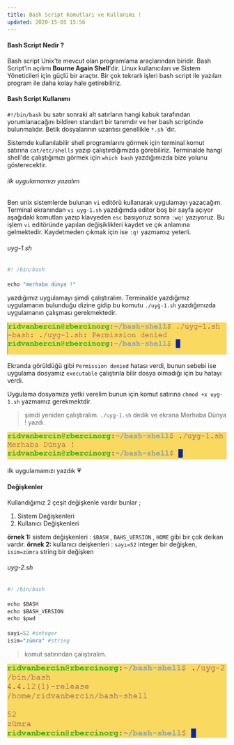 ```yaml
---
title: Bash Script Komutları ve Kullanımı !
updated: 2020-15-05 15:56
---
```

#### Bash Script Nedir ?
Bash script Unix'te mevcut olan programlama araçlarından biridir. Bash Script'in açılımı **Bourne Again Shell**'dir. Linux kullanıcıları ve Sistem Yöneticileri için güçlü bir araçtır. Bir çok tekrarlı işleri bash script ile yazılan program ile daha kolay hale getirebiliriz.

#### Bash Script Kullanımı

 `#!/bin/bash` bu satır sonraki alt satırların hangi kabuk tarafından yorumlanacağını bildiren standart bir tanımdır ve her bash  scriptinde bulunmalıdır.  Betik dosyalarının uzantısı genellikle `*.sh` 'dır.

 Sistemde kullanılabilir shell programlarını görmek için terminal komut satırına `cat/etc/shells` yazıp çalıştırdığımızda görebiliriz. Terminalde hangi shell'de çalıştığımızı görmek için `which bash` yazdığımızda bize yolunu gösterecektir.
 
 ###### ilk uygulamamızı yazalım 
 Ben unix sistemlerde bulunan `vi` editörü kullanarak uygulamayı yazacağım.
 Terminal ekranından `vi uyg-1.sh` yazdığımda editor boş bir sayfa açıyor aşağıdaki komutları yazıp klavyeden `esc` basıyoruz sonra `:wq!` yazıyoruz. Bu işlem `vi` editöründe yapılan değişiklikleri kaydet ve çık anlamına gelmektedir.  Kaydetmeden çıkmak için ise `:q!` yazmamız yeterli.

###### uyg-1.sh
 ```python
 #! /bin/bash

 echo "merhaba dünya !"
 ```

yazdığımız uygulamayı şimdi çalıştıralım. Terminalde yazdığımız uygulamanın bulunduğu dizine gidip bu komutu  `./uyg-1.sh` yazdığımızda uygulamanın çalışması gerekmektedir.

![uyg-1](../assets/bash-scripts/1.png)

Ekranda görüldüğü gibi `Permission denied` hatası verdi, bunun sebebi ise uygulama dosyamız `executable` çalıştırıla bilir dosya olmadığı için bu hatayı verdi.

Uygulama dosyamıza yetki verelim bunun için komut satırına  `chmod +x uyg-1.sh` yazmamız gerekmektdir. 

>şimdi yeniden çalıştıralım. `./uyg-1.sh` dedik ve ekrana Merhaba Dünya ! yazdı. 

![uyg-1](../assets/bash-scripts/2.png)

ilk uygulamamızı yazdık :heartpulse:

#### Değişkenler 
Kullandığımız 2 çeşit değişkenle vardır bunlar ;
1. Sistem Değişkenleri 
2. Kullanıcı Değişkenleri

**örnek 1:** sistem değişkenleri : `$BASH` , `BAHS_VERSION` , `HOME` gibi bir çok deikan vardır.
**örnek 2:** kullanıcı deişkenleri : `sayı=52` integer bir değişken, `isim=zümra` string bir değişken 

###### uyg-2.sh
```python
#! /bin/bash

echo $BASH
echo $BASH_VERSION
echo $pwd

sayi=52 #integer
isim="zümra" #string
```

>komut satırından çalıştıralım.

![uyg-1](../assets/bash-scripts/3.png)